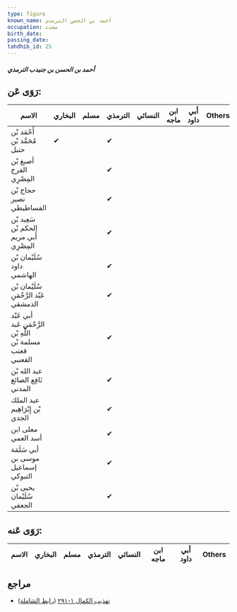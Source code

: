 ```yaml
---
type: figure
known_name: أحمد بن الحسن الترمذي
occupation: محدث
birth_date:
passing_date:
tahdhib_id: 25
---
```

##### أحمد بن الحسن بن جنيدب الترمذي

## رَوَى عَن:
| الاسم                                                         | البخاري | مسلم | الترمذي | النسائي | ابن ماجه | أبي داود | Others |
| ------------------------------------------------------------- | ------- | ---- | ------- | ------- | -------- | -------- | ------ |
| أَحْمَد بْن مُحَمَّد بْن حنبل                                 | ✔       |      | ✔       |         |          |          |        |
| أصبغ بْن الفرج المِصْرِي                                      |         |      | ✔       |         |          |          |        |
| حجاج بْن نصير الفساطيطي                                       |         |      | ✔       |         |          |          |        |
| سَعِيد بْن الحكم بْن أَبي مريم المِصْرِي                      |         |      | ✔       |         |          |          |        |
| سُلَيْمان بْن داود الهاشمي                                    |         |      | ✔       |         |          |          |        |
| سُلَيْمان بْن عَبْد الرَّحْمَنِ الدمشقي                       |         |      | ✔       |         |          |          |        |
| أبي عَبْد الرَّحْمَنِ عَبد اللَّهِ بْن مسلمة بْن قعنب القعنبي |         |      | ✔       |         |          |          |        |
| عبد الله بْن نَافِع الصائغ المدني                             |         |      | ✔       |         |          |          |        |
| عبد الملك بْن إِبْرَاهِيم الجدي                               |         |      | ✔       |         |          |          |        |
| معلى ابن أسد العمي                                            |         |      | ✔       |         |          |          |        |
| أبي سَلَمَة موسى بن إسماعيل التبوكي                           |         |      | ✔       |         |          |          |        |
| يحيى بْن سُلَيْمان الجعفي                                     |         |      | ✔       |         |          |          |        |
## رَوَى عَنه:
| الاسم | البخاري | مسلم | الترمذي | النسائي | ابن ماجه | أبي داود | Others |
| ----- | ------- | ---- | ------- | ------- | -------- | -------- | ------ |
## مراجع
- [تهذيب الكمال ١-٢٩١](obsidian://open?vault=Tahdhib-al-Kamal&file=Figures/٢٥-أحمد%20بن%20الحسن%20بن%20جنيدب%20الترمذي) ([رابط الشاملة](https://shamela.ws/book/3722/290))